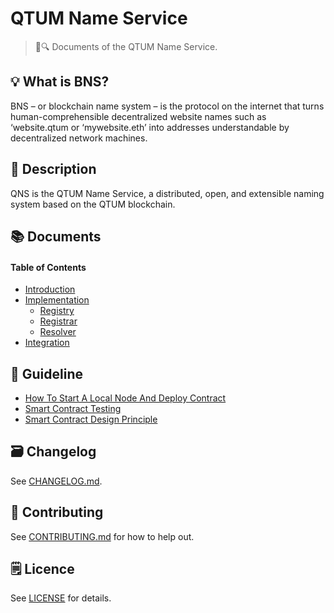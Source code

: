 # QTUM Name Service

> 📖🔍 Documents of the QTUM Name Service.

## 💡 What is BNS?
BNS – or blockchain name system – is the protocol on the internet that turns human-comprehensible decentralized website names such as ‘website.qtum or ‘mywebsite.eth’ into addresses understandable by decentralized network machines.

## 📝 Description

QNS is the QTUM Name Service, a distributed, open, and extensible naming system based on the QTUM blockchain.

## 📚 Documents

#### Table of Contents
- [Introduction](./docs/INTRODUCTION.md)
- [Implementation](./docs/IMPLEMENTATION.md)
    - [Registry](./docs/REGISTRY.md)
    - [Registrar](./docs/REGISTRAR.md)
    - [Resolver](./docs/RESOLVER.md)
- [Integration](./docs/INTEGRATION.md)

## 📝 Guideline
- [How To Start A Local Node And Deploy Contract](./docs/How_To_Start_A_Local_Node_And_Deploy_Contract.md)
- [Smart Contract Testing](./qns/README.md)
- [Smart Contract Design Principle](./docs/SMART_CONTRACT_DESIGN_PRINCIPLE.md)

## 🗃 Changelog
See [CHANGELOG.md](./CHANGELOG.md).

## 📣 Contributing
See [CONTRIBUTING.md](./CONTRIBUTING.md) for how to help out.

## 🗒 Licence
See [LICENSE](./LICENSE) for details.
